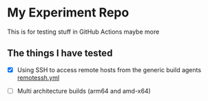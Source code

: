 # My Experiment Repo

This is for testing stuff in GitHub Actions maybe more

## The things I have tested

- [x]  Using SSH to access remote hosts from the generic build agents [remotessh.yml](.github/workflows/remotessh.yml) 

- [ ]  Multi architecture builds (arm64 and amd-x64)
